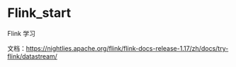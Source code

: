 # Flink_start
Flink 学习

文档：https://nightlies.apache.org/flink/flink-docs-release-1.17/zh/docs/try-flink/datastream/
